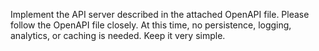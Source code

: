 Implement the API server described in the attached OpenAPI file.
Please follow the OpenAPI file closely.
At this time, no persistence, logging, analytics, or caching is needed.
Keep it very simple.
